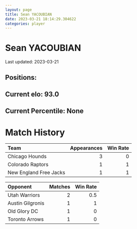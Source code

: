 ```yaml
---  
layout: page  
title: Sean YACOUBIAN  
date: 2023-03-21 18:14:29.304622  
categories: player  
---
```

# Sean YACOUBIAN


Last updated: 2023-03-21
## Positions: 

## Current elo: 93.0

## Current Percentile: None

# Match History


| Team                   |   Appearances |   Win Rate |
|:-----------------------|--------------:|-----------:|
| Chicago Hounds         |             3 |          0 |
| Colorado Raptors       |             1 |          1 |
| New England Free Jacks |             1 |          1 |

| Opponent         |   Matches |   Win Rate |
|:-----------------|----------:|-----------:|
| Utah Warriors    |         2 |        0.5 |
| Austin Gilgronis |         1 |        1   |
| Old Glory DC     |         1 |        0   |
| Toronto Arrows   |         1 |        0   |